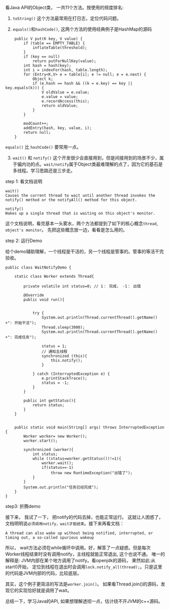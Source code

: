 看Java API的Object类， 一共11个方法。按使用的频度排名:

1. `toString()` 这个方法最常用在打日志，定位代码问题。


2. `equals()`和`hashCode()`, 这两个方法的使用经典例子是HashMap的源码

```
    public V put(K key, V value) {
        if (table == EMPTY_TABLE) {
            inflateTable(threshold);
        }
        if (key == null)
            return putForNullKey(value);
        int hash = hash(key);
        int i = indexFor(hash, table.length);
        for (Entry<K,V> e = table[i]; e != null; e = e.next) {
            Object k;
            if (e.hash == hash && ((k = e.key) == key || key.equals(k))) {
                V oldValue = e.value;
                e.value = value;
                e.recordAccess(this);
                return oldValue;
            }
        }

        modCount++;
        addEntry(hash, key, value, i);
        return null;
    }
```
`equals()` 比 `hashCode()` 要常用一点。


3. `wait()` 和 `notify()` 这个开发很少会直接用到，但是间接用到的场景不少，属于偏内功的点。`wait/notify`属于Object类最难理解的点了，因为它的基石是多线程。学习思路还是三步走。

step 1: 看文档说明

```
wait()
Causes the current thread to wait until another thread invokes the notify() method or the notifyAll() method for this object.

notify()
Wakes up a single thread that is waiting on this object's monitor.
```

这个文档说明，看完基本一头雾水，两个方法都提到了如下的核心概念`thread`, `object's monitor`。 先把这些概念放一边，看看是怎么用的。

step 2: 运行Demo

给个demo辅助理解，一个线程是干活的，另一个线程是管事的。管事的等活干完验收。
```
public class WaitNotifyDemo {

    static class Worker extends Thread{

        private volatile int status=0; // 1： 完成， -1： 出错

        @Override
        public void run(){


            try {
                System.out.println(Thread.currentThread().getName() +": 开始干活");
                Thread.sleep(3000);
                System.out.println(Thread.currentThread().getName() +": 完成任务");

                status = 1;
                // 通知主线程
                synchronized (this){
                    this.notify();
                }

            } catch (InterruptedException e) {
                e.printStackTrace();
                status = -1;
            }
        }

        public int getStatus(){
            return status;
        }
    }


    public static void main(String[] args) throws InterruptedException {
        Worker worker= new Worker();
        worker.start();

        synchronized (worker){
            int status;
            while ((status=worker.getStatus())!=1){
                worker.wait();
                if(status==-1)
                    throw new RuntimeException("出错了");
            }
        }
        System.out.println("任务已经完成");
    }
}

```

step3: 折腾demo 

接下来， 我试了一下， 把notify的代码去掉，也能正常运行。 这就让人困惑了，文档明明说`必须调用notify，wait才能结束`。接下来再看文档：
```
A thread can also wake up without being notified, interrupted, or timing out, a so-called spurious wakeup
```
所以， wait方法必须在while循环中调用。好，解答了一点疑惑。但是每次Worker线程结束时没有调用notify，主线程就能正常退出, 这个也说不通。 唯一的解释是: JVM内部在某个地方调用了notify。看openjdk的源码， 果然如此:从start0开始， 定位到线程在退出时会调用`lock.notify_all(thread);`。只是这里的代码是JVM内部的代码，比较底层。 

其实，这个例子更简洁的写法是`worker.join()`。 如果看Thread.join()的源码，发现它的实现恰好就是调用了wait。 

总结一下，学习Java的API, 如果想理解透彻一点，估计绕不开JVM的c++源码。









